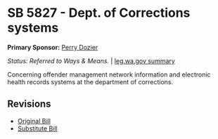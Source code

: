 # SB 5827 - Dept. of Corrections systems
**Primary Sponsor:** [Perry Dozier](/person/leg/perry.dozier.md)

*Status: Referred to Ways & Means.* | [leg.wa.gov summary](https://app.leg.wa.gov/billsummary?BillNumber=5827&Year=2021)

Concerning offender management network information and electronic health records systems at the department of corrections.

## Revisions
* [Original Bill](1/)
* [Substitute Bill](S/)